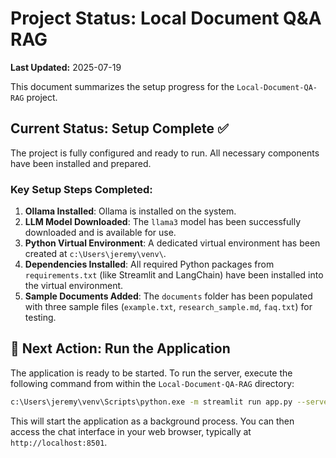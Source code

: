 # Project Status: Local Document Q&A RAG

**Last Updated:** 2025-07-19

This document summarizes the setup progress for the `Local-Document-QA-RAG` project.

## Current Status: Setup Complete ✅

The project is fully configured and ready to run. All necessary components have been installed and prepared.

### Key Setup Steps Completed:
1.  **Ollama Installed**: Ollama is installed on the system.
2.  **LLM Model Downloaded**: The `llama3` model has been successfully downloaded and is available for use.
3.  **Python Virtual Environment**: A dedicated virtual environment has been created at `c:\Users\jeremy\venv\`.
4.  **Dependencies Installed**: All required Python packages from `requirements.txt` (like Streamlit and LangChain) have been installed into the virtual environment.
5.  **Sample Documents Added**: The `documents` folder has been populated with three sample files (`example.txt`, `research_sample.md`, `faq.txt`) for testing.

## 🔴 Next Action: Run the Application

The application is ready to be started. To run the server, execute the following command from within the `Local-Document-QA-RAG` directory:

```bash
c:\Users\jeremy\venv\Scripts\python.exe -m streamlit run app.py --server.headless true &
```

This will start the application as a background process. You can then access the chat interface in your web browser, typically at `http://localhost:8501`.

```